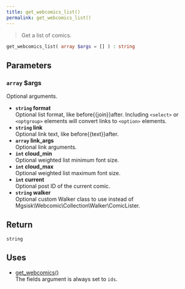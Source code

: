 ```yaml
---
title: get_webcomics_list()
permalink: get_webcomics_list()
---
```


> Get a list of comics.

```php
get_webcomics_list( array $args = [] ) : string
```

## Parameters

### `array` $args
Optional arguments.

- **`string` format**  
Optional list format, like before\{\{join}}after.
Including `<select>` or `<optgroup>` elements will
convert links to `<option>` elements.
- **`string` link**  
Optional link text, like before\{\{text}}after.
- **`array` link_args**  
Optional link arguments.
- **`int` cloud_min**  
Optional weighted list minimum font size.
- **`int` cloud_max**  
Optional weighted list maximum font size.
- **`int` current**  
Optional post ID of the current comic.
- **`string` walker**  
Optional custom Walker class to use instead of
Mgsisk\Webcomic\Collection\Walker\ComicLister.

## Return

`string`

## Uses
- [get_webcomics()](get_webcomics())  
The fields argument is always set to `ids`.

